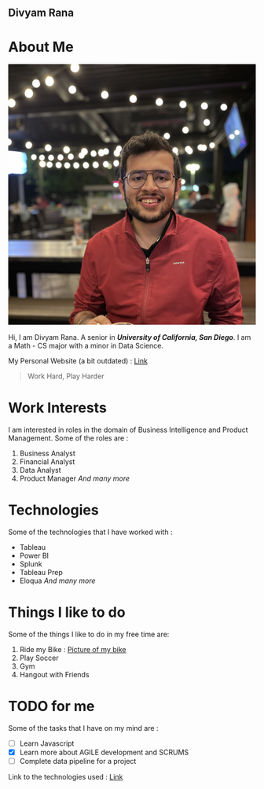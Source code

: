 ## Divyam Rana

<!-- The purpose is to give an introduction of who you are as a programmer, who you are as a person, and any other interesting things you'd like to share with the kind of person who might be taking a look at your profile (think potential employers, open source devs, generally just the kinds of people who would be looking at the source code for a project you made).
Pictures
All the core Markdown constructs in GitHub Flavored MarkdownLinks to an external site.
Headings
Styling text
Quoting text
Quoting code
External Links
Section links
Relative links (Link to another .md file or an image in your repo. If linking to an image, encode it as a regular link rather than an image.)
Ordered and Unordered Lists
Task lists

 -->

# About Me

![alt-text-1](Pictures/IMG_6538%202.jpeg  "Me")

Hi, I am Divyam Rana. A senior in **_University of California, San Diego_**. I am a Math - CS major with a minor in Data Science.

My Personal Website (a bit outdated) : [Link](https://divyamrana.github.io)

> Work Hard, Play Harder

# Work Interests

I am interested in roles in the domain of Business Intelligence and Product Management. Some of the roles are :

1. Business Analyst
2. Financial Analyst
3. Data Analyst
4. Product Manager
_And many more_

# Technologies

Some of the technologies that I have worked with : 

- Tableau
- Power BI
- Splunk
- Tableau Prep
- Eloqua
_And many more_

# Things I like to do

 Some of the things I like to do in my free time are: 

1. Ride my Bike : [Picture of my bike](Pictures/Jawa-Perak.jpg)
2. Play Soccer
3. Gym
4. Hangout with Friends
  
# TODO for me

Some of the tasks that I have on my mind are :

- [ ] Learn Javascript
- [x] Learn more about AGILE development and SCRUMS
- [ ] Complete data pipeline for a project

Link to the technologies used : [Link](#technologies)

